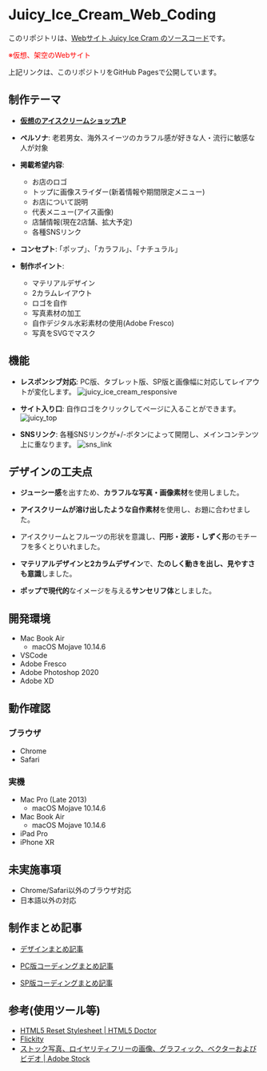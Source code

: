 # Juicy_Ice_Cream_Web_Coding

このリポジトリは、<u>Webサイト [Juicy Ice Cram](https://fuchsia-84.github.io/Juicy_Ice_Cream_Web_Coding/) のソースコード</u>です。

<span style="color: red;">※仮想、架空のWebサイト</span>

上記リンクは、このリポジトリをGitHub Pagesで公開しています。

## 制作テーマ

- <u>**仮想のアイスクリームショップLP**</u>

- **ペルソナ**: 老若男女、海外スイーツのカラフル感が好きな人・流行に敏感な人が対象

- **掲載希望内容**:
  - お店のロゴ
  - トップに画像スライダー(新着情報や期間限定メニュー)
  - お店について説明
  - 代表メニュー(アイス画像)
  - 店舗情報(現在2店舗、拡大予定)
  - 各種SNSリンク

- **コンセプト**: ｢ポップ｣、｢カラフル｣、｢ナチュラル｣

- **制作ポイント**:
  - マテリアルデザイン
  - 2カラムレイアウト
  - ロゴを自作
  - 写真素材の加工
  - 自作デジタル水彩素材の使用(Adobe Fresco)
  - 写真をSVGでマスク

## 機能

- **レスポンシブ対応**: PC版、タブレット版、SP版と画像幅に対応してレイアウトが変化します。
![juicy_ice_cream_responsive](https://user-images.githubusercontent.com/46129202/140905045-a4ed5931-95a6-47a3-8481-b47bc6e144cb.png)
- **サイト入り口**: 自作ロゴをクリックしてページに入ることができます。
![juicy_top](https://user-images.githubusercontent.com/46129202/140906566-47377b28-7f9b-4cc2-a6a9-d3a9aeb05810.png)

- **SNSリンク**: 各種SNSリンクが+/-ボタンによって開閉し、メインコンテンツ上に重なります。
![sns_link](https://user-images.githubusercontent.com/46129202/140907691-5932470c-e084-40cd-b1aa-47808d717af5.png)

## デザインの工夫点

- **ジューシー感**を出すため、**カラフルな写真・画像素材**を使用しました。

- **アイスクリームが溶け出したような自作素材**を使用し、お題に合わせました。

- アイスクリームとフルーツの形状を意識し、**円形・波形・しずく形**のモチーフを多くとりいれました。

- **マテリアルデザインと2カラムデザイン**で、**たのしく動きを出し、見やすさも意識**しました。

- **ポップで現代的**なイメージを与える**サンセリフ体**としました。

## 開発環境

- Mac Book Air
  - macOS Mojave 10.14.6
- VSCode
- Adobe Fresco
- Adobe Photoshop 2020
- Adobe XD

## 動作確認

### ブラウザ

- Chrome
- Safari

### 実機

- Mac Pro (Late 2013)
  - macOS Mojave 10.14.6
- Mac Book Air
  - macOS Mojave 10.14.6
- iPad Pro
- iPhone XR

## 未実施事項

- Chrome/Safari以外のブラウザ対応
- 日本語以外の対応

## 制作まとめ記事

- [デザインまとめ記事](https://fuchsia-84.hatenablog.com/entry/2020/02/15/200000)

- [PC版コーディングまとめ記事](https://fuchsia-84.hatenablog.com/entry/2020/03/01/083000)

- [SP版コーディングまとめ記事](https://fuchsia-84.hatenablog.com/entry/2020/03/05/200000)

## 参考(使用ツール等)

- [HTML5 Reset Stylesheet \| HTML5 Doctor](http://html5doctor.com/html-5-reset-stylesheet/)
- [Flickity](https://flickity.metafizzy.co/)
- [ストック写真、ロイヤリティフリーの画像、グラフィック、ベクターおよびビデオ | Adobe Stock](https://stock.adobe.com/jp)